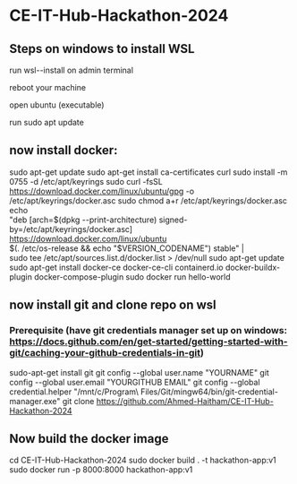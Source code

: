 # CE-IT-Hub-Hackathon-2024

## Steps on windows to install WSL

run wsl--install on admin terminal

reboot your machine

open ubuntu (executable)

run sudo apt update

## now install docker:
sudo apt-get update
sudo apt-get install ca-certificates curl
sudo install -m 0755 -d /etc/apt/keyrings
sudo curl -fsSL https://download.docker.com/linux/ubuntu/gpg -o /etc/apt/keyrings/docker.asc
sudo chmod a+r /etc/apt/keyrings/docker.asc
echo \
  "deb [arch=$(dpkg --print-architecture) signed-by=/etc/apt/keyrings/docker.asc] https://download.docker.com/linux/ubuntu \
  $(. /etc/os-release && echo "$VERSION_CODENAME") stable" | \
  sudo tee /etc/apt/sources.list.d/docker.list > /dev/null
sudo apt-get update
sudo apt-get install docker-ce docker-ce-cli containerd.io docker-buildx-plugin docker-compose-plugin
sudo docker run hello-world

## now install git and clone repo on wsl
### Prerequisite (have git credentials manager set up on windows: https://docs.github.com/en/get-started/getting-started-with-git/caching-your-github-credentials-in-git)
sudo-apt-get install git
git config --global user.name "YOURNAME"
git config --global user.email "YOURGITHUB EMAIL"
git config --global credential.helper "/mnt/c/Program\ Files/Git/mingw64/bin/git-credential-manager.exe"
git clone https://github.com/Ahmed-Haitham/CE-IT-Hub-Hackathon-2024

## Now build the docker image
cd CE-IT-Hub-Hackathon-2024
sudo docker build . -t hackathon-app:v1
sudo docker run -p 8000:8000 hackathon-app:v1

